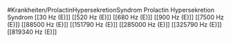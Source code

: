 #Krankheiten/ProlactinHypersekretionSyndrom
Prolactin Hypersekretion Syndrom
[[30 Hz (E)]]
[[520 Hz (E)]]
[[680 Hz (E)]]
[[900 Hz (E)]]
[[7500 Hz (E)]]
[[88500 Hz (E)]]
[[151790 Hz (E)]]
[[285000 Hz (E)]]
[[325790 Hz (E)]]
[[819340 Hz (E)]]